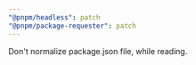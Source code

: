 ```yaml
---
"@pnpm/headless": patch
"@pnpm/package-requester": patch
---
```


Don't normalize package.json file, while reading.
